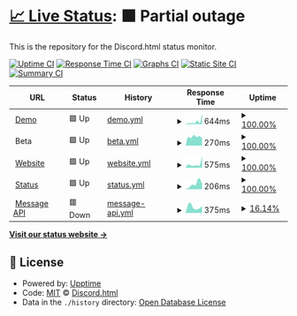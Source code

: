 # [📈 Live Status](https://status.discord-html.tk): <!--live status--> **🟧 Partial outage**

This is the repository for the Discord.html status monitor.

[![Uptime CI](https://github.com/discord-html/Discord.html-Status/workflows/Uptime%20CI/badge.svg)](https://github.com/upptime/upptime/actions?query=workflow%3A%22Uptime+CI%22)
[![Response Time CI](https://github.com/discord-html/Discord.html-Status/workflows/Response%20Time%20CI/badge.svg)](https://github.com/upptime/upptime/actions?query=workflow%3A%22Response+Time+CI%22)
[![Graphs CI](https://github.com/discord-html/Discord.html-Status/workflows/Graphs%20CI/badge.svg)](https://github.com/upptime/upptime/actions?query=workflow%3A%22Graphs+CI%22)
[![Static Site CI](https://github.com/discord-html/Discord.html-Status/workflows/Static%20Site%20CI/badge.svg)](https://github.com/upptime/upptime/actions?query=workflow%3A%22Static+Site+CI%22)
[![Summary CI](https://github.com/discord-html/Discord.html-Status/workflows/Summary%20CI/badge.svg)](https://github.com/upptime/upptime/actions?query=workflow%3A%22Summary+CI%22)

<!--start: status pages-->
<!-- This summary is generated by Upptime (https://github.com/upptime/upptime) -->
<!-- Do not edit this manually, your changes will be overwritten -->
<!-- prettier-ignore -->
| URL | Status | History | Response Time | Uptime |
| --- | ------ | ------- | ------------- | ------ |
| <img alt="" src="https://favicons.githubusercontent.com/discordhtml-demo.daguacaplushy.repl.co" height="13"> [Demo](https://discordhtml-demo.daguacaplushy.repl.co) | 🟩 Up | [demo.yml](https://github.com/discord-html/Discord.html-Status/commits/HEAD/history/demo.yml) | <details><summary><img alt="Response time graph" src="./graphs/demo/response-time-week.png" height="20"> 644ms</summary><br><a href="https://status.discord-html.tk/history/demo"><img alt="Response time 644" src="https://img.shields.io/endpoint?url=https%3A%2F%2Fraw.githubusercontent.com%2Fdiscord-html%2FDiscord.html-Status%2FHEAD%2Fapi%2Fdemo%2Fresponse-time.json"></a><br><a href="https://status.discord-html.tk/history/demo"><img alt="24-hour response time 644" src="https://img.shields.io/endpoint?url=https%3A%2F%2Fraw.githubusercontent.com%2Fdiscord-html%2FDiscord.html-Status%2FHEAD%2Fapi%2Fdemo%2Fresponse-time-day.json"></a><br><a href="https://status.discord-html.tk/history/demo"><img alt="7-day response time 644" src="https://img.shields.io/endpoint?url=https%3A%2F%2Fraw.githubusercontent.com%2Fdiscord-html%2FDiscord.html-Status%2FHEAD%2Fapi%2Fdemo%2Fresponse-time-week.json"></a><br><a href="https://status.discord-html.tk/history/demo"><img alt="30-day response time 644" src="https://img.shields.io/endpoint?url=https%3A%2F%2Fraw.githubusercontent.com%2Fdiscord-html%2FDiscord.html-Status%2FHEAD%2Fapi%2Fdemo%2Fresponse-time-month.json"></a><br><a href="https://status.discord-html.tk/history/demo"><img alt="1-year response time 644" src="https://img.shields.io/endpoint?url=https%3A%2F%2Fraw.githubusercontent.com%2Fdiscord-html%2FDiscord.html-Status%2FHEAD%2Fapi%2Fdemo%2Fresponse-time-year.json"></a></details> | <details><summary><a href="https://status.discord-html.tk/history/demo">100.00%</a></summary><a href="https://status.discord-html.tk/history/demo"><img alt="All-time uptime 100.00%" src="https://img.shields.io/endpoint?url=https%3A%2F%2Fraw.githubusercontent.com%2Fdiscord-html%2FDiscord.html-Status%2FHEAD%2Fapi%2Fdemo%2Fuptime.json"></a><br><a href="https://status.discord-html.tk/history/demo"><img alt="24-hour uptime 100.00%" src="https://img.shields.io/endpoint?url=https%3A%2F%2Fraw.githubusercontent.com%2Fdiscord-html%2FDiscord.html-Status%2FHEAD%2Fapi%2Fdemo%2Fuptime-day.json"></a><br><a href="https://status.discord-html.tk/history/demo"><img alt="7-day uptime 100.00%" src="https://img.shields.io/endpoint?url=https%3A%2F%2Fraw.githubusercontent.com%2Fdiscord-html%2FDiscord.html-Status%2FHEAD%2Fapi%2Fdemo%2Fuptime-week.json"></a><br><a href="https://status.discord-html.tk/history/demo"><img alt="30-day uptime 100.00%" src="https://img.shields.io/endpoint?url=https%3A%2F%2Fraw.githubusercontent.com%2Fdiscord-html%2FDiscord.html-Status%2FHEAD%2Fapi%2Fdemo%2Fuptime-month.json"></a><br><a href="https://status.discord-html.tk/history/demo"><img alt="1-year uptime 100.00%" src="https://img.shields.io/endpoint?url=https%3A%2F%2Fraw.githubusercontent.com%2Fdiscord-html%2FDiscord.html-Status%2FHEAD%2Fapi%2Fdemo%2Fuptime-year.json"></a></details>
| <img alt="" src="https://favicons.githubusercontent.com/null" height="13"> Beta | 🟩 Up | [beta.yml](https://github.com/discord-html/Discord.html-Status/commits/HEAD/history/beta.yml) | <details><summary><img alt="Response time graph" src="./graphs/beta/response-time-week.png" height="20"> 270ms</summary><br><a href="https://status.discord-html.tk/history/beta"><img alt="Response time 270" src="https://img.shields.io/endpoint?url=https%3A%2F%2Fraw.githubusercontent.com%2Fdiscord-html%2FDiscord.html-Status%2FHEAD%2Fapi%2Fbeta%2Fresponse-time.json"></a><br><a href="https://status.discord-html.tk/history/beta"><img alt="24-hour response time 270" src="https://img.shields.io/endpoint?url=https%3A%2F%2Fraw.githubusercontent.com%2Fdiscord-html%2FDiscord.html-Status%2FHEAD%2Fapi%2Fbeta%2Fresponse-time-day.json"></a><br><a href="https://status.discord-html.tk/history/beta"><img alt="7-day response time 270" src="https://img.shields.io/endpoint?url=https%3A%2F%2Fraw.githubusercontent.com%2Fdiscord-html%2FDiscord.html-Status%2FHEAD%2Fapi%2Fbeta%2Fresponse-time-week.json"></a><br><a href="https://status.discord-html.tk/history/beta"><img alt="30-day response time 270" src="https://img.shields.io/endpoint?url=https%3A%2F%2Fraw.githubusercontent.com%2Fdiscord-html%2FDiscord.html-Status%2FHEAD%2Fapi%2Fbeta%2Fresponse-time-month.json"></a><br><a href="https://status.discord-html.tk/history/beta"><img alt="1-year response time 270" src="https://img.shields.io/endpoint?url=https%3A%2F%2Fraw.githubusercontent.com%2Fdiscord-html%2FDiscord.html-Status%2FHEAD%2Fapi%2Fbeta%2Fresponse-time-year.json"></a></details> | <details><summary><a href="https://status.discord-html.tk/history/beta">100.00%</a></summary><a href="https://status.discord-html.tk/history/beta"><img alt="All-time uptime 100.00%" src="https://img.shields.io/endpoint?url=https%3A%2F%2Fraw.githubusercontent.com%2Fdiscord-html%2FDiscord.html-Status%2FHEAD%2Fapi%2Fbeta%2Fuptime.json"></a><br><a href="https://status.discord-html.tk/history/beta"><img alt="24-hour uptime 100.00%" src="https://img.shields.io/endpoint?url=https%3A%2F%2Fraw.githubusercontent.com%2Fdiscord-html%2FDiscord.html-Status%2FHEAD%2Fapi%2Fbeta%2Fuptime-day.json"></a><br><a href="https://status.discord-html.tk/history/beta"><img alt="7-day uptime 100.00%" src="https://img.shields.io/endpoint?url=https%3A%2F%2Fraw.githubusercontent.com%2Fdiscord-html%2FDiscord.html-Status%2FHEAD%2Fapi%2Fbeta%2Fuptime-week.json"></a><br><a href="https://status.discord-html.tk/history/beta"><img alt="30-day uptime 100.00%" src="https://img.shields.io/endpoint?url=https%3A%2F%2Fraw.githubusercontent.com%2Fdiscord-html%2FDiscord.html-Status%2FHEAD%2Fapi%2Fbeta%2Fuptime-month.json"></a><br><a href="https://status.discord-html.tk/history/beta"><img alt="1-year uptime 100.00%" src="https://img.shields.io/endpoint?url=https%3A%2F%2Fraw.githubusercontent.com%2Fdiscord-html%2FDiscord.html-Status%2FHEAD%2Fapi%2Fbeta%2Fuptime-year.json"></a></details>
| <img alt="" src="https://favicons.githubusercontent.com/discord-html.tk" height="13"> [Website](https://discord-html.tk) | 🟩 Up | [website.yml](https://github.com/discord-html/Discord.html-Status/commits/HEAD/history/website.yml) | <details><summary><img alt="Response time graph" src="./graphs/website/response-time-week.png" height="20"> 575ms</summary><br><a href="https://status.discord-html.tk/history/website"><img alt="Response time 575" src="https://img.shields.io/endpoint?url=https%3A%2F%2Fraw.githubusercontent.com%2Fdiscord-html%2FDiscord.html-Status%2FHEAD%2Fapi%2Fwebsite%2Fresponse-time.json"></a><br><a href="https://status.discord-html.tk/history/website"><img alt="24-hour response time 575" src="https://img.shields.io/endpoint?url=https%3A%2F%2Fraw.githubusercontent.com%2Fdiscord-html%2FDiscord.html-Status%2FHEAD%2Fapi%2Fwebsite%2Fresponse-time-day.json"></a><br><a href="https://status.discord-html.tk/history/website"><img alt="7-day response time 575" src="https://img.shields.io/endpoint?url=https%3A%2F%2Fraw.githubusercontent.com%2Fdiscord-html%2FDiscord.html-Status%2FHEAD%2Fapi%2Fwebsite%2Fresponse-time-week.json"></a><br><a href="https://status.discord-html.tk/history/website"><img alt="30-day response time 575" src="https://img.shields.io/endpoint?url=https%3A%2F%2Fraw.githubusercontent.com%2Fdiscord-html%2FDiscord.html-Status%2FHEAD%2Fapi%2Fwebsite%2Fresponse-time-month.json"></a><br><a href="https://status.discord-html.tk/history/website"><img alt="1-year response time 575" src="https://img.shields.io/endpoint?url=https%3A%2F%2Fraw.githubusercontent.com%2Fdiscord-html%2FDiscord.html-Status%2FHEAD%2Fapi%2Fwebsite%2Fresponse-time-year.json"></a></details> | <details><summary><a href="https://status.discord-html.tk/history/website">100.00%</a></summary><a href="https://status.discord-html.tk/history/website"><img alt="All-time uptime 100.00%" src="https://img.shields.io/endpoint?url=https%3A%2F%2Fraw.githubusercontent.com%2Fdiscord-html%2FDiscord.html-Status%2FHEAD%2Fapi%2Fwebsite%2Fuptime.json"></a><br><a href="https://status.discord-html.tk/history/website"><img alt="24-hour uptime 100.00%" src="https://img.shields.io/endpoint?url=https%3A%2F%2Fraw.githubusercontent.com%2Fdiscord-html%2FDiscord.html-Status%2FHEAD%2Fapi%2Fwebsite%2Fuptime-day.json"></a><br><a href="https://status.discord-html.tk/history/website"><img alt="7-day uptime 100.00%" src="https://img.shields.io/endpoint?url=https%3A%2F%2Fraw.githubusercontent.com%2Fdiscord-html%2FDiscord.html-Status%2FHEAD%2Fapi%2Fwebsite%2Fuptime-week.json"></a><br><a href="https://status.discord-html.tk/history/website"><img alt="30-day uptime 100.00%" src="https://img.shields.io/endpoint?url=https%3A%2F%2Fraw.githubusercontent.com%2Fdiscord-html%2FDiscord.html-Status%2FHEAD%2Fapi%2Fwebsite%2Fuptime-month.json"></a><br><a href="https://status.discord-html.tk/history/website"><img alt="1-year uptime 100.00%" src="https://img.shields.io/endpoint?url=https%3A%2F%2Fraw.githubusercontent.com%2Fdiscord-html%2FDiscord.html-Status%2FHEAD%2Fapi%2Fwebsite%2Fuptime-year.json"></a></details>
| <img alt="" src="https://favicons.githubusercontent.com/status.discord-html.tk" height="13"> [Status](https://status.discord-html.tk) | 🟩 Up | [status.yml](https://github.com/discord-html/Discord.html-Status/commits/HEAD/history/status.yml) | <details><summary><img alt="Response time graph" src="./graphs/status/response-time-week.png" height="20"> 206ms</summary><br><a href="https://status.discord-html.tk/history/status"><img alt="Response time 206" src="https://img.shields.io/endpoint?url=https%3A%2F%2Fraw.githubusercontent.com%2Fdiscord-html%2FDiscord.html-Status%2FHEAD%2Fapi%2Fstatus%2Fresponse-time.json"></a><br><a href="https://status.discord-html.tk/history/status"><img alt="24-hour response time 206" src="https://img.shields.io/endpoint?url=https%3A%2F%2Fraw.githubusercontent.com%2Fdiscord-html%2FDiscord.html-Status%2FHEAD%2Fapi%2Fstatus%2Fresponse-time-day.json"></a><br><a href="https://status.discord-html.tk/history/status"><img alt="7-day response time 206" src="https://img.shields.io/endpoint?url=https%3A%2F%2Fraw.githubusercontent.com%2Fdiscord-html%2FDiscord.html-Status%2FHEAD%2Fapi%2Fstatus%2Fresponse-time-week.json"></a><br><a href="https://status.discord-html.tk/history/status"><img alt="30-day response time 206" src="https://img.shields.io/endpoint?url=https%3A%2F%2Fraw.githubusercontent.com%2Fdiscord-html%2FDiscord.html-Status%2FHEAD%2Fapi%2Fstatus%2Fresponse-time-month.json"></a><br><a href="https://status.discord-html.tk/history/status"><img alt="1-year response time 206" src="https://img.shields.io/endpoint?url=https%3A%2F%2Fraw.githubusercontent.com%2Fdiscord-html%2FDiscord.html-Status%2FHEAD%2Fapi%2Fstatus%2Fresponse-time-year.json"></a></details> | <details><summary><a href="https://status.discord-html.tk/history/status">100.00%</a></summary><a href="https://status.discord-html.tk/history/status"><img alt="All-time uptime 100.00%" src="https://img.shields.io/endpoint?url=https%3A%2F%2Fraw.githubusercontent.com%2Fdiscord-html%2FDiscord.html-Status%2FHEAD%2Fapi%2Fstatus%2Fuptime.json"></a><br><a href="https://status.discord-html.tk/history/status"><img alt="24-hour uptime 100.00%" src="https://img.shields.io/endpoint?url=https%3A%2F%2Fraw.githubusercontent.com%2Fdiscord-html%2FDiscord.html-Status%2FHEAD%2Fapi%2Fstatus%2Fuptime-day.json"></a><br><a href="https://status.discord-html.tk/history/status"><img alt="7-day uptime 100.00%" src="https://img.shields.io/endpoint?url=https%3A%2F%2Fraw.githubusercontent.com%2Fdiscord-html%2FDiscord.html-Status%2FHEAD%2Fapi%2Fstatus%2Fuptime-week.json"></a><br><a href="https://status.discord-html.tk/history/status"><img alt="30-day uptime 100.00%" src="https://img.shields.io/endpoint?url=https%3A%2F%2Fraw.githubusercontent.com%2Fdiscord-html%2FDiscord.html-Status%2FHEAD%2Fapi%2Fstatus%2Fuptime-month.json"></a><br><a href="https://status.discord-html.tk/history/status"><img alt="1-year uptime 100.00%" src="https://img.shields.io/endpoint?url=https%3A%2F%2Fraw.githubusercontent.com%2Fdiscord-html%2FDiscord.html-Status%2FHEAD%2Fapi%2Fstatus%2Fuptime-year.json"></a></details>
| <img alt="" src="https://favicons.githubusercontent.com/discordhtml-api.guacaplushy2.repl.co" height="13"> [Message API](https://discordhtml-api.guacaplushy2.repl.co) | 🟥 Down | [message-api.yml](https://github.com/discord-html/Discord.html-Status/commits/HEAD/history/message-api.yml) | <details><summary><img alt="Response time graph" src="./graphs/message-api/response-time-week.png" height="20"> 375ms</summary><br><a href="https://status.discord-html.tk/history/message-api"><img alt="Response time 375" src="https://img.shields.io/endpoint?url=https%3A%2F%2Fraw.githubusercontent.com%2Fdiscord-html%2FDiscord.html-Status%2FHEAD%2Fapi%2Fmessage-api%2Fresponse-time.json"></a><br><a href="https://status.discord-html.tk/history/message-api"><img alt="24-hour response time 375" src="https://img.shields.io/endpoint?url=https%3A%2F%2Fraw.githubusercontent.com%2Fdiscord-html%2FDiscord.html-Status%2FHEAD%2Fapi%2Fmessage-api%2Fresponse-time-day.json"></a><br><a href="https://status.discord-html.tk/history/message-api"><img alt="7-day response time 375" src="https://img.shields.io/endpoint?url=https%3A%2F%2Fraw.githubusercontent.com%2Fdiscord-html%2FDiscord.html-Status%2FHEAD%2Fapi%2Fmessage-api%2Fresponse-time-week.json"></a><br><a href="https://status.discord-html.tk/history/message-api"><img alt="30-day response time 375" src="https://img.shields.io/endpoint?url=https%3A%2F%2Fraw.githubusercontent.com%2Fdiscord-html%2FDiscord.html-Status%2FHEAD%2Fapi%2Fmessage-api%2Fresponse-time-month.json"></a><br><a href="https://status.discord-html.tk/history/message-api"><img alt="1-year response time 375" src="https://img.shields.io/endpoint?url=https%3A%2F%2Fraw.githubusercontent.com%2Fdiscord-html%2FDiscord.html-Status%2FHEAD%2Fapi%2Fmessage-api%2Fresponse-time-year.json"></a></details> | <details><summary><a href="https://status.discord-html.tk/history/message-api">16.14%</a></summary><a href="https://status.discord-html.tk/history/message-api"><img alt="All-time uptime 16.14%" src="https://img.shields.io/endpoint?url=https%3A%2F%2Fraw.githubusercontent.com%2Fdiscord-html%2FDiscord.html-Status%2FHEAD%2Fapi%2Fmessage-api%2Fuptime.json"></a><br><a href="https://status.discord-html.tk/history/message-api"><img alt="24-hour uptime 16.14%" src="https://img.shields.io/endpoint?url=https%3A%2F%2Fraw.githubusercontent.com%2Fdiscord-html%2FDiscord.html-Status%2FHEAD%2Fapi%2Fmessage-api%2Fuptime-day.json"></a><br><a href="https://status.discord-html.tk/history/message-api"><img alt="7-day uptime 16.14%" src="https://img.shields.io/endpoint?url=https%3A%2F%2Fraw.githubusercontent.com%2Fdiscord-html%2FDiscord.html-Status%2FHEAD%2Fapi%2Fmessage-api%2Fuptime-week.json"></a><br><a href="https://status.discord-html.tk/history/message-api"><img alt="30-day uptime 16.14%" src="https://img.shields.io/endpoint?url=https%3A%2F%2Fraw.githubusercontent.com%2Fdiscord-html%2FDiscord.html-Status%2FHEAD%2Fapi%2Fmessage-api%2Fuptime-month.json"></a><br><a href="https://status.discord-html.tk/history/message-api"><img alt="1-year uptime 16.14%" src="https://img.shields.io/endpoint?url=https%3A%2F%2Fraw.githubusercontent.com%2Fdiscord-html%2FDiscord.html-Status%2FHEAD%2Fapi%2Fmessage-api%2Fuptime-year.json"></a></details>

<!--end: status pages-->

[**Visit our status website →**](https://status.discord-html.tk)

## 📄 License

- Powered by: [Upptime](https://github.com/upptime/upptime)
- Code: [MIT](./LICENSE) © [Discord.html](https://discord-html.tk)
- Data in the `./history` directory: [Open Database License](https://opendatacommons.org/licenses/odbl/1-0/)
